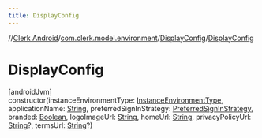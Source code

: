 ```yaml
---
title: DisplayConfig
---
```

//[Clerk Android](../../../index.html)/[com.clerk.model.environment](../index.html)/[DisplayConfig](index.html)/[DisplayConfig](-display-config.html)



# DisplayConfig



[androidJvm]\
constructor(instanceEnvironmentType: [InstanceEnvironmentType](../-instance-environment-type/index.html), applicationName: [String](https://kotlinlang.org/api/latest/jvm/stdlib/kotlin-stdlib/kotlin/-string/index.html), preferredSignInStrategy: [PreferredSignInStrategy](../-preferred-sign-in-strategy/index.html), branded: [Boolean](https://kotlinlang.org/api/latest/jvm/stdlib/kotlin-stdlib/kotlin/-boolean/index.html), logoImageUrl: [String](https://kotlinlang.org/api/latest/jvm/stdlib/kotlin-stdlib/kotlin/-string/index.html), homeUrl: [String](https://kotlinlang.org/api/latest/jvm/stdlib/kotlin-stdlib/kotlin/-string/index.html), privacyPolicyUrl: [String](https://kotlinlang.org/api/latest/jvm/stdlib/kotlin-stdlib/kotlin/-string/index.html)?, termsUrl: [String](https://kotlinlang.org/api/latest/jvm/stdlib/kotlin-stdlib/kotlin/-string/index.html)?)




